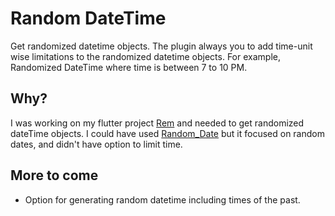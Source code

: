 # Random DateTime

Get randomized datetime objects. The plugin always you to add time-unit wise limitations to the randomized datetime objects. For example, Randomized DateTime where time is between 7 to 10 PM.

## Why?

I was working on my flutter project [Rem](https://github.com/ThisIsSidam/rem-reminds-you) and needed to get randomized dateTime objects. I could have used [Random_Date](https://pub.dev/packages/random_date) but it focused on random dates, and didn't have option to limit time.

## More to come

- Option for generating random datetime including times of the past.

